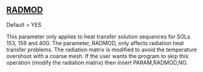 ## [RADMOD](https://help.hexagonmi.com/bundle/MSC_Nastran_2022.4/page/Nastran_Combined_Book/qrg/parameters/TOC.RADMOD.xhtml)

Default = YES

This parameter only applies to heat transfer solution sequences for SOLs 153, 159 and 400. The parameter, RADMOD, only affects radiation heat transfer problems. The radiation matrix is modified to avoid the temperature overshoot with a coarse mesh. If the user wants the program to skip this operation (modify the radiation matrix) then insert PARAM,RADMOD,NO.

